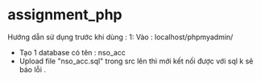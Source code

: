 ﻿# assignment_php
Hướng dẫn sử dụng trước khi dùng :
1:  Vào : localhost/phpmyadmin/
   + Tạo 1 database có tên : nso_acc
   + Upload file "nso_acc.sql" trong src lên thì mới kết nối được với sql k sẽ báo lỗi .
